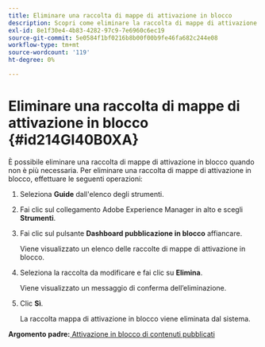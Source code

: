 ```yaml
---
title: Eliminare una raccolta di mappe di attivazione in blocco
description: Scopri come eliminare la raccolta di mappe di attivazione in blocco nelle guide AEM.
exl-id: 8e1f30e4-4b83-4282-97c9-7e6960c6ec19
source-git-commit: 5e0584f1bf0216b8b00f00b9fe46fa682c244e08
workflow-type: tm+mt
source-wordcount: '119'
ht-degree: 0%

---
```


# Eliminare una raccolta di mappe di attivazione in blocco {#id214GI40B0XA}

È possibile eliminare una raccolta di mappe di attivazione in blocco quando non è più necessaria. Per eliminare una raccolta di mappe di attivazione in blocco, effettuare le seguenti operazioni:

1. Seleziona **Guide** dall&#39;elenco degli strumenti.

1. Fai clic sul collegamento Adobe Experience Manager in alto e scegli **Strumenti**.

1. Fai clic sul pulsante **Dashboard pubblicazione in blocco** affiancare.

   Viene visualizzato un elenco delle raccolte di mappe di attivazione in blocco.

1. Seleziona la raccolta da modificare e fai clic su **Elimina**.

   Viene visualizzato un messaggio di conferma dell’eliminazione.

1. Clic **Sì**.

   La raccolta mappa di attivazione in blocco viene eliminata dal sistema.


**Argomento padre:**[ Attivazione in blocco di contenuti pubblicati](conf-bulk-activation.md)
